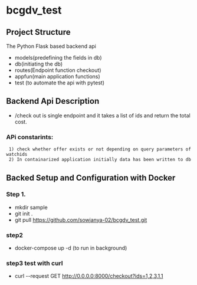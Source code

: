 # bcgdv_test


## Project Structure
The Python Flask based backend api
   * models(predefining the fields in db)
   * db(initiating the db)
   * routes(Endpoint function checkout)
   * appfun(main application functions)
   * test (to automate the api with pytest)
     
## Backend Api Description
  * /check out is single endpoint and it takes a list of ids and return the total cost.
  ### APi constarints:
     1) check whether offer exists or not depending on query parameters of watchids
     2) In containarized application initially data has been written to db 

## Backed Setup and Configuration with Docker

### Step 1.
   * mkdir sample
   * git init .
   * git pull  https://github.com/sowjanya-02/bcgdv_test.git
   
### step2
 * docker-compose up -d (to run in background)

### step3 test with curl
   * curl --request GET  http://0.0.0.0:8000/checkout?ids=1,2,3,1,1
   

   
   
   
   
   
 





